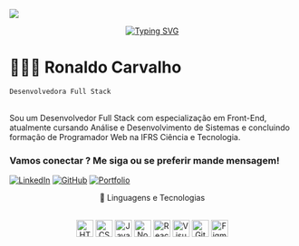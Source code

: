 <img 
    src="https://i.ibb.co/7dfzv1D1/Chat-GPT-Image-2-de-abr-de-2025-16-03-16.png" 
/>

<p align="center">
  <a href="https://git.io/typing-svg"><img src="https://readme-typing-svg.demolab.com?font=Fira+Code&size=33&pause=1000&color=81A1F7&width=495&lines=Sejam+bem+vindos.+;Eu+sou+o+Ronaldo%2C+prazer!;E+voc%C3%AA+como+se+chama%3F" alt="Typing SVG" /></a>
</p>


# 🧑🏻‍💻 Ronaldo Carvalho  
   `Desenvolvedora Full Stack` 
   <br><br>

Sou um Desenvolvedor Full Stack com especialização em Front-End, atualmente cursando Análise e Desenvolvimento de Sistemas e concluindo formação de Programador Web na IFRS Ciência e Tecnologia.

### Vamos conectar ? Me siga ou se preferir mande mensagem! 
[![LinkedIn](https://img.shields.io/badge/LinkedIn-0077B5?style=for-the-badge&logo=linkedin&logoColor=white)](https://www.linkedin.com/in/ronaldo-carvalho-546942321/) [![GitHub](https://img.shields.io/badge/GitHub-100000?style=for-the-badge&logo=github&logoColor=white)](https://github.com/ronaldocarvalho798) [![Portfolio](https://img.shields.io/badge/Portfolio-FF5722?style=for-the-badge&logo=todoist&logoColor=white)](https://ronaldocarvalho.netlify.app/) 

<p align="center">
🤖 Linguagens e Tecnologias<br><br>
</p>
</p>
<p align="center">
<img 
    alt="HTML" 
    title="HTML" 
    width="30px" 
    src="https://cdn.jsdelivr.net/gh/devicons/devicon@latest/icons/html5/html5-original.svg" 
/>
<img 
    alt="CSS" 
    title="CSS"
    width="30px" 
    src="https://cdn.jsdelivr.net/gh/devicons/devicon@latest/icons/css3/css3-original.svg" 
/>
<img 
    alt="JavaScript" 
    title="JavaScript"
    width="30px" 
    src="https://cdn.jsdelivr.net/gh/devicons/devicon@latest/icons/javascript/javascript-original.svg" 
/>
<img 
    alt="Nodejs"
    title="Nodejs" 
    width="30px" 
    src="https://cdn.jsdelivr.net/gh/devicons/devicon@latest/icons/nodejs/nodejs-original.svg" 
/>
<img 
    alt="React"
    title="React" 
    width="30px" 
    src="https://cdn.jsdelivr.net/gh/devicons/devicon@latest/icons/react/react-original.svg" 
/>
<img 
    alt="Visual Studio Code" 
    title="Visual Studio Code"
    width="30px" 
    src="https://cdn.jsdelivr.net/gh/devicons/devicon@latest/icons/visualstudio/visualstudio-original.svg" 
/>
<img 
    alt="Git" 
    title="Git"
    width="30px" 
    src="https://cdn.jsdelivr.net/gh/devicons/devicon@latest/icons/git/git-original.svg" 
/>
<img 
    alt="Figma" 
    title="Figma"
    width="30px" 
    src="https://cdn.jsdelivr.net/gh/devicons/devicon@latest/icons/figma/figma-original.svg" 
/>    
</p>

